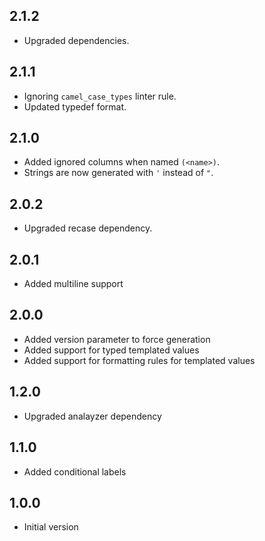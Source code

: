 ## 2.1.2

- Upgraded dependencies.

## 2.1.1

- Ignoring `camel_case_types` linter rule.
- Updated typedef format.

## 2.1.0

- Added ignored columns when named `(<name>)`.
- Strings are now generated with `'` instead of `"`. 

## 2.0.2

- Upgraded recase dependency.

## 2.0.1

- Added multiline support

## 2.0.0

- Added version parameter to force generation
- Added support for typed templated values
- Added support for formatting rules for templated values

## 1.2.0

- Upgraded analayzer dependency

## 1.1.0

- Added conditional labels

## 1.0.0

- Initial version
